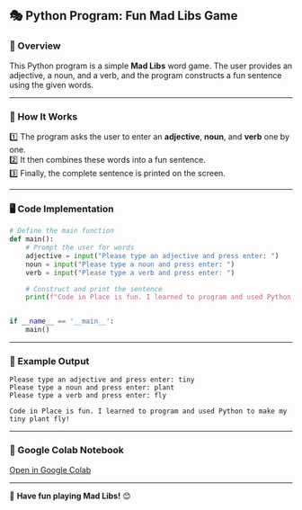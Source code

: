 ## 🎭 Python Program: Fun Mad Libs Game

### 📝 Overview
This Python program is a simple **Mad Libs** word game. The user provides an adjective, a noun, and a verb, and the program constructs a fun sentence using the given words.

---

### 🔧 How It Works
1️⃣ The program asks the user to enter an **adjective**, **noun**, and **verb** one by one.  
2️⃣ It then combines these words into a fun sentence.  
3️⃣ Finally, the complete sentence is printed on the screen.  

---

### 🖥️ Code Implementation
```python
# Define the main function
def main():
    # Prompt the user for words
    adjective = input("Please type an adjective and press enter: ")
    noun = input("Please type a noun and press enter: ")
    verb = input("Please type a verb and press enter: ")

    # Construct and print the sentence
    print(f"Code in Place is fun. I learned to program and used Python to make my {adjective} {noun} {verb}!")


if __name__ == '__main__':
    main()
```

---

### 📌 Example Output
```
Please type an adjective and press enter: tiny
Please type a noun and press enter: plant
Please type a verb and press enter: fly

Code in Place is fun. I learned to program and used Python to make my tiny plant fly!
```

---

### 🔗 Google Colab Notebook
[Open in Google Colab](https://colab.research.google.com/drive/1Aw9eZPL2jqftIV3665t-y1P7z300xGTX?usp=sharing)

---

🚀 **Have fun playing Mad Libs!** 😊
